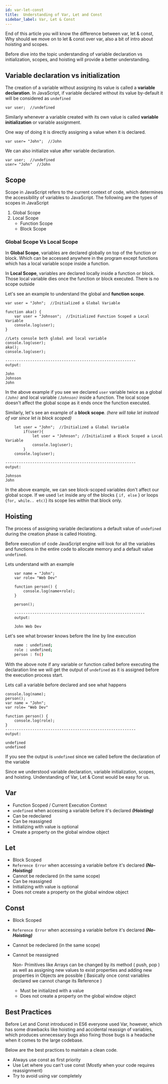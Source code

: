 ```yaml
---
id: var-let-const
title:  Understanding of Var, Let and Const
sidebar_label: Var, Let & Const
---
```


End of this article you will know the difference between var, let & const, Why should we move on to let & const over var, also a bit of intro about hoisting and scopes.

Before dive into the topic understanding of variable declaration vs initialization, scopes, and hoisting will provide a better understanding.

## Variable declaration vs initialization

The creation of a variable without assigning its value is called a **variable declaration**. In JavaScript, if variable declared without its value by-default it will be considered as `undefined` 

    var user;  //undefined

Similarly whenever a variable created with its own value is called **variable initialization** or variable assignment.

One way of doing it is directly assigning a value when it is declared.

    var user= "John";  //John

We can also initialize value after variable declaration.

    var user;  //undefined
    user= "John"  //John

## Scope

Scope in JavaScript refers to the current context of code, which determines the accessibility of variables to JavaScript. The following are the types of scopes in JavaScript

1. Global Scope
2. Local Scope
    - Function Scope
    - Block Scope

### Global Scope Vs Local Scope

In **Global Scope**, variables are declared globally on top of the function or block. Which can be accessed anywhere in the program except functions which has a local variable scope inside a function.

In **Local Scope**, variables are declared locally inside a function or block. Those local variable dies once the function or block executed. There is no scope outside

Let's see an example to understand the global and **function scope**.

    var user = "John";  //Initialized a Global Variable
    
    function aka() {
    	var user = "Johnson";  //Initialized Function Scoped a Local Variable
    	console.log(user);
    }
    
    //Lets console both global and local variable
    console.log(user);
    aka();
    console.log(user);
    
    ----------------------------------------------------------
    output:

    John
    Johnson
    John

In the above example if you see we declared `user` variable twice as a global *`(John)`* and local variable *`(Johnson)`* inside a function. The local scope doesn't affect the global scope as it ends once the function executed.

Similarly, let's see an example of a **block scope**. *(here will take let instead of var since let is block scoped)*

    	let user = "John";  //Initialized a Global Variable
    		if(user){
    			let user = "Johnson"; //Initialized a Block Scoped a Local Variable
    			console.log(user);
    		}
    	console.log(user);
    
    ----------------------------------------------------------
    output:

    Johnson
    John

In the above example, we can see block-scoped variables don't affect our global scope. If we used `let` inside any of the blocks { `if, else` } or loops {`for, while.. etc)`} its scope lies within that block only.

## Hoisting

The process of assigning variable declarations a default value of `undefined` during the creation phase is called Hoisting.

Before execution of code JavaScript engine will look for all the variables and functions in the entire code to allocate memory and a default value `undefined`.

Lets understand with an example
```
    var name = "John";
    var role= "Web Dev"
    
    function person() {
    	console.log(name+role);
    }
    
    person();
    
    ----------------------------------------------------------
    output:
    
    John Web Dev
```
Let's see what browser knows before the line by line execution
```sh
    name : undefined;
    role : undefined;
    person : fn()
```
With the above note if any variable or function called before executing the declaration line we will get the output of `undefined` as it is assigned before the execution process start.

Lets call a variable before declared and see what happens

    console.log(name);
    person();
    var name = "John";
    var role= "Web Dev"
    
    function person() {
    	console.log(role);
    }
    ----------------------------------------------------------
    output:
    
    undefined
    undefined

If you see the output is `undefined` since we called before the declaration of the variable

Since we understood variable declaration, variable initialization, scopes, and hoisting. Understanding of Var, Let & Const would be easy for us.

## Var

- Function Scoped /  Current Execution Context
- `undefined` when accessing a variable before it's declared ***(Hoisting)***
- Can be redeclared
- Can be reassigned
- Initializing with value is optional
- Create a property on the global window object

## Let

- Block Scoped
- `Reference Error` when accessing a variable before it's declared ***(No-Hoisting)***
- Cannot be redeclared (in the same scope)
- Can be reassigned
- Initializing with value is optional
- Does not create a property on the global window object

## Const

- Block Scoped
- `Reference Error` when accessing a variable before it's declared ***(No-Hoisting)***
- Cannot be redeclared (in the same scope)
- Cannot be reassigned

    Non- Primitives like Arrays can be changed by  its method ( push, pop ) as well as assigning new values to exist properties and adding new properties in Objects are possible ( Basically once const variables declared we cannot change its Reference )

    - Must be initialized with a value
    - Does not create a property on the global window object

## Best Practices

Before Let and Const introduced in ES6 everyone used Var, however, which has some drawbacks like hoisting and accidental reassign of variables, which produces unnecessary bugs also fixing those bugs is a headache when it comes to the large codebase.

Below are the best practices to maintain a clean code.

- Always use const as first priority
- Use Let where you can't use const (Mostly when your code requires reassignment)
- Try to avoid using var completely